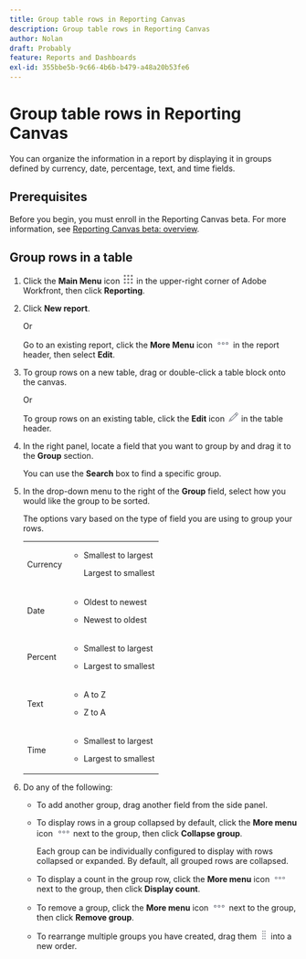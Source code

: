 ```yaml
---
title: Group table rows in Reporting Canvas
description: Group table rows in Reporting Canvas
author: Nolan
draft: Probably
feature: Reports and Dashboards
exl-id: 355bbe5b-9c66-4b6b-b479-a48a20b53fe6
---
```


# Group table rows in Reporting Canvas

You can organize the information in a report by displaying it in groups defined by currency, date, percentage, text, and time fields.

## Prerequisites

Before you begin, you must enroll in the Reporting Canvas beta. For more information, see [Reporting Canvas beta: overview](/help/quicksilver/product-announcements/betas/reporting-canvas-beta/reporting-canvas-beta-overview.md).

## Group rows in a table

1. Click the **Main Menu** icon ![](assets/main-menu-icon.png) in the upper-right corner of Adobe Workfront, then click **Reporting**.
1. Click **New report**.

   Or

   Go to an existing report, click the **More Menu** icon ![](assets/more-icon.png) in the report header, then select **Edit**.

1. To group rows on a new table, drag or double-click a table block onto the canvas.

   Or

   To group rows on an existing table, click the **Edit** icon ![](assets/edit-icon.png) in the table header.

1. In the right panel, locate a field that you want to group by and drag it to the **Group** section.

   You can use the **Search** box to find a specific group. 

1. In the drop-down menu to the right of the **Group** field, select how you would like the group to be sorted.

   The options vary based on the type of field you are using to group your rows.

   <table style="table-layout:auto"> 
    <col> 
    <col> 
    <tbody> 
     <tr> 
      <td role="rowheader">Currency</td> 
      <td> 
       <ul> 
        <li> <p>Smallest to largest</p> <p>Largest to smallest</p> </li> 
       </ul> </td> 
     </tr> 
     <tr> 
      <td role="rowheader">Date</td> 
      <td> 
       <ul> 
        <li> <p>Oldest to newest</p> </li> 
        <li> <p>Newest to oldest</p> </li> 
       </ul> </td> 
     </tr> 
     <tr> 
      <td role="rowheader">Percent</td> 
      <td> 
       <ul> 
        <li> <p>Smallest to largest</p> </li> 
        <li> <p>Largest to smallest</p> </li> 
       </ul> </td> 
     </tr> 
     <tr> 
      <td role="rowheader">Text</td> 
      <td> 
       <ul> 
        <li> <p>A to Z</p> </li> 
        <li> <p>Z to A</p> </li> 
       </ul> </td> 
     </tr> 
     <tr> 
      <td role="rowheader">Time</td> 
      <td> 
       <ul> 
        <li> <p>Smallest to largest</p> </li> 
        <li> <p>Largest to smallest</p> </li> 
       </ul> </td> 
     </tr> 
    </tbody> 
   </table>

1. Do any of the following:

   * To add another group, drag another field from the side panel.
   * To display rows in a group collapsed by default, click the **More menu** icon ![](assets/more-icon.png) next to the group, then click **Collapse group**.

     Each group can be individually configured to display with rows collapsed or expanded. By default, all grouped rows are collapsed.
   
   * To display a count in the group row, click the **More menu** icon ![](assets/more-icon-27x15.png) next to the group, then click **Display count**.
   * To remove a group, click the **More menu** icon ![](assets/more-icon.png) next to the group, then click **Remove group**.
   * To rearrange multiple groups you have created, drag them ![](assets/move-icon---dots.png) into a new order.
